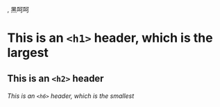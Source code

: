 , 黑呵呵
# This is an `<h1>` header, which is the largest
## This is an `<h2>` header
###### This is an `<h6>` header, which is the smallest

